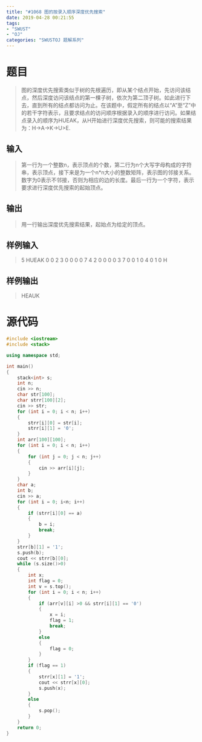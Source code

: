 ```yaml
---
title: "#1068 图的按录入顺序深度优先搜索"
date: 2019-04-28 00:21:55
tags:
- "SWUST"
- "OJ"
categories: "SWUSTOJ 题解系列"
---
```


# 题目

> 图的深度优先搜索类似于树的先根遍历，即从某个结点开始，先访问该结点，然后深度访问该结点的第一棵子树，依次为第二顶子树。如此进行下去，直到所有的结点都访问为止。在该题中，假定所有的结点以“A”至“Z”中的若干字符表示，且要求结点的访问顺序根据录入的顺序进行访问。如果结点录入的顺序为HUEAK，从H开始进行深度优先搜索，则可能的搜索结果为：H->A->K->U>E.

<!-- more -->

## 输入

> 第一行为一个整数n，表示顶点的个数，第二行为n个大写字母构成的字符串，表示顶点，接下来是为一个n*n大小的整数矩阵，表示图的邻接关系。数字为0表示不邻接，否则为相应的边的长度。最后一行为一个字符，表示要求进行深度优先搜索的起始顶点。

## 输出

> 用一行输出深度优先搜索结果，起始点为给定的顶点。

## 样例输入

> 5
HUEAK
0 0 2 3 0
0 0 0 7 4
2 0 0 0 0
3 7 0 0 1
0 4 0 1 0
H

## 样例输出

> HEAUK

# 源代码

```cpp
#include <iostream>
#include <stack>

using namespace std;

int main()
{
	stack<int> s;
	int n;
	cin >> n;
	char str[100];
	char strr[100][2];
	cin >> str;
	for (int i = 0; i < n; i++)
	{
		strr[i][0] = str[i];
		strr[i][1] = '0';
	}
	int arr[100][100];
	for (int i = 0; i < n; i++)
	{
		for (int j = 0; j < n; j++)
		{
			cin >> arr[i][j];
		}
	}
	char a;
	int b;
	cin >> a;
	for (int i = 0; i<n; i++)
	{
		if (strr[i][0] == a)
		{
			b = i;
			break;
		}
	}
	strr[b][1] = '1';
	s.push(b);
	cout << strr[b][0];
	while (s.size()>0)
	{
		int x;
		int flag = 0;
		int v = s.top();
		for (int i = 0; i < n; i++)
		{
			if (arr[v][i] >0 && strr[i][1] == '0')
			{
				x = i;
				flag = 1;
				break;
			}
			else
			{
				flag = 0;
			}
		}
		if (flag == 1)
		{
			strr[x][1] = '1';
			cout << strr[x][0];
			s.push(x);
		}
		else
		{
			s.pop();
		}
	}
	return 0;
}
```
